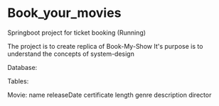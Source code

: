 # Book_your_movies
Springboot project for ticket booking (Running)


The project is to create replica of Book-My-Show
It's purpose is to understand the concepts of system-design

Database:

Tables:

Movie:
	name
	releaseDate
	certificate
	length
	genre
	description
	director
	
	
